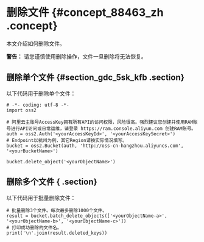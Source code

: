 # 删除文件 {#concept_88463_zh .concept}

本文介绍如何删除文件。

**警告：** 请您谨慎使用删除操作，文件一旦删除将无法恢复。

## 删除单个文件 {#section_gdc_5sk_kfb .section}

以下代码用于删除单个文件：

```language-python
# -*- coding: utf-8 -*-
import oss2

# 阿里云主账号AccessKey拥有所有API的访问权限，风险很高。强烈建议您创建并使用RAM账号进行API访问或日常运维，请登录 https://ram.console.aliyun.com 创建RAM账号。
auth = oss2.Auth('<yourAccessKeyId>', '<yourAccessKeySecret>')
# Endpoint以杭州为例，其它Region请按实际情况填写。
bucket = oss2.Bucket(auth, 'http://oss-cn-hangzhou.aliyuncs.com', '<yourBucketName>')

bucket.delete_object('<yourObjectName>')

```

## 删除多个文件 { .section}

以下代码用于批量删除文件：

```language-python
# 批量删除3个文件。每次最多删除1000个文件。
result = bucket.batch_delete_objects(['<yourObjectName-a>', '<yourObjectName-b>', '<yourObjectName-c>'])
# 打印成功删除的文件名。
print('\n'.join(result.deleted_keys))

```

